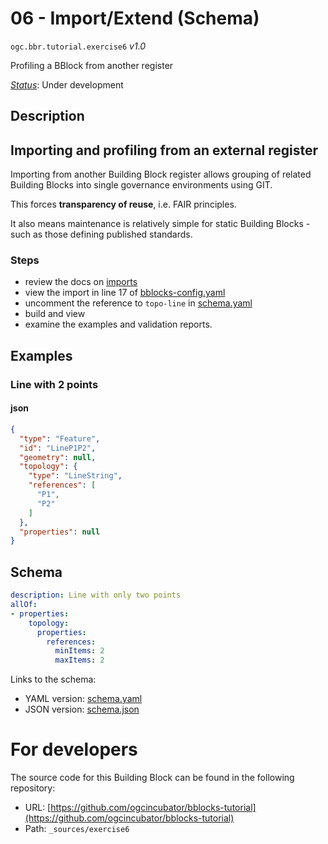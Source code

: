 
# 06 - Import/Extend (Schema)

`ogc.bbr.tutorial.exercise6` *v1.0*

Profiling a BBlock from another register

[*Status*](http://www.opengis.net/def/status): Under development

## Description

## Importing and profiling from an external register

Importing from another Building Block register allows grouping of related Building Blocks into single governance environments using GIT.

This forces **transparency of reuse**, i.e. FAIR principles. 

It also means maintenance is relatively simple for static Building Blocks - such as those defining published standards.


### Steps
- review the docs on [imports](https://ogcincubator.github.io/bblocks-docs/create/imports)
- view the import in line 17 of [bblocks-config.yaml](../../bblocks-config.yaml)
- uncomment the reference to `topo-line` in [schema.yaml](schema.yaml)
- build and view
- examine the examples and validation reports.



## Examples

### Line with 2 points
#### json
```json
{
  "type": "Feature",
  "id": "LineP1P2",
  "geometry": null,
  "topology": {
    "type": "LineString",
    "references": [
      "P1",
      "P2"
    ]
  },
  "properties": null
}
```

## Schema

```yaml
description: Line with only two points
allOf:
- properties:
    topology:
      properties:
        references:
          minItems: 2
          maxItems: 2

```

Links to the schema:

* YAML version: [schema.yaml](https://ogcincubator.github.io/bblocks-tutorial/build/annotated/bbr/tutorial/exercise6/schema.json)
* JSON version: [schema.json](https://ogcincubator.github.io/bblocks-tutorial/build/annotated/bbr/tutorial/exercise6/schema.yaml)


# For developers

The source code for this Building Block can be found in the following repository:

* URL: [https://github.com/ogcincubator/bblocks-tutorial](https://github.com/ogcincubator/bblocks-tutorial)
* Path: `_sources/exercise6`

